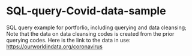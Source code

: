 # SQL-query-Covid-data-sample
SQL query example for portforlio, including querying and data cleansing; Note that the data on data cleansing codes is created from the prior querying codes.
Here is the link to the data in use:
https://ourworldindata.org/coronavirus

